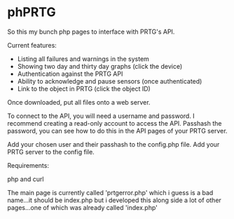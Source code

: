 # phPRTG

So this my bunch php pages to interface with PRTG's API.


Current features:

* Listing all failures and warnings in the system
* Showing two day and thirty day graphs (click the device)
* Authentication against the PRTG API
* Ability to acknowledge and pause sensors (once authenticated)
* Link to the object in PRTG (click the object ID)



Once downloaded, put all files onto a web server.


To connect to the API, you will need a username and password.
I recommend creating a read-only account to access the API.
Passhash the password, you can see how to do this in the API pages of your PRTG server.

Add your chosen user and their passhash to the config.php file.
Add your PRTG server to the config file.



Requirements:

php and curl




The main page is currently called 'prtgerror.php' which i guess is a bad name...it should be index.php but i developed this along side a lot of other pages...one of which was already called 'index.php'

